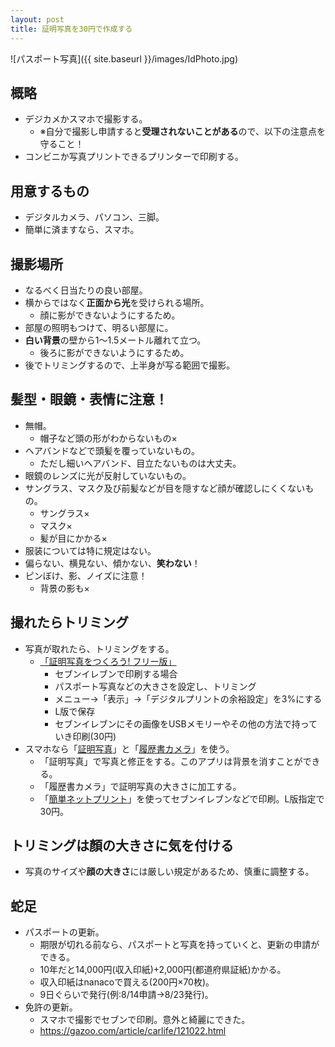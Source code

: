 ```yaml
---
layout: post
title: 証明写真を30円で作成する
---
```


![パスポート写真]({{ site.baseurl }}/images/IdPhoto.jpg)

## 概略

- デジカメかスマホで撮影する。
  - ※自分で撮影し申請すると**受理されないことがある**ので、以下の注意点を守ること！
- コンビニか写真プリントできるプリンターで印刷する。

## 用意するもの

- デジタルカメラ、パソコン、三脚。
- 簡単に済ますなら、スマホ。

## 撮影場所

- なるべく日当たりの良い部屋。
- 横からではなく**正面から光**を受けられる場所。
  - 顔に影ができないようにするため。
- 部屋の照明もつけて、明るい部屋に。
- **白い背景**の壁から1〜1.5メートル離れて立つ。
  - 後ろに影ができないようにするため。
- 後でトリミングするので、上半身が写る範囲で撮影。

## 髪型・眼鏡・表情に注意！

- 無帽。
  - 帽子など頭の形がわからないもの×
- ヘアバンドなどで頭髪を覆っていないもの。
  - ただし細いヘアバンド、目立たないものは大丈夫。
- 眼鏡のレンズに光が反射していないもの。
- サングラス、マスク及び前髪などが目を隠すなど顔が確認しにくくないもの。
  - サングラス×
  - マスク×
  - 髪が目にかかる×
- 服装については特に規定はない。
- 偏らない、横見ない、傾かない、**笑わない**！
- ピンぼけ、影、ノイズに注意！
  - 背景の影も×

## 撮れたらトリミング

- 写真が取れたら、トリミングをする。
  - [「証明写真をつくろう! フリー版」](http://www.vector.co.jp/soft/winnt/art/se466539.html?ds)
    - セブンイレブンで印刷する場合
    - パスポート写真などの大きさを設定し、トリミング
    - メニュー→「表示」→「デジタルプリントの余裕設定」を3%にする
    - L版で保存
    - セブンイレブンにその画像をUSBメモリーやその他の方法で持っていき印刷(30円)
- スマホなら「[証明写真](https://itunes.apple.com/jp/app/id1327776333)」と「[履歴書カメラ](https://itunes.apple.com/jp/app/id919409463)」を使う。
  - 「証明写真」で写真と修正をする。このアプリは背景を消すことができる。
  - 「履歴書カメラ」で証明写真の大きさに加工する。
  - 「[簡単ネットプリント](https://itunes.apple.com/jp/app/netprint/id372351201?mt=8)」を使ってセブンイレブンなどで印刷。L版指定で30円。

## トリミングは顏の大きさに気を付ける

- 写真のサイズや**顔の大きさ**には厳しい規定があるため、慎重に調整する。

## 蛇足

- パスポートの更新。
  - 期限が切れる前なら、パスポートと写真を持っていくと、更新の申請ができる。
  - 10年だと14,000円(収入印紙)+2,000円(都道府県証紙)かかる。
  - 収入印紙はnanacoで買える(200円×70枚)。
  - 9日ぐらいで発行(例:8/14申請→8/23発行)。
- 免許の更新。
  - スマホで撮影でセブンで印刷。意外と綺麗にできた。
  - https://gazoo.com/article/carlife/121022.html
